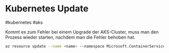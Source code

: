 # Kubernetes Update

#kubernetes #aks

Kommt es zum Fehler bei einem Upgrade der AKS-Cluster, muss man den Prozess wieder starten, nachdem man die Fehler behoben hat.
```bash
az resource update --name <name> --namespace Microsoft.ContainerService --resource-group <resource group> --resource-type ManagedClusters
```

